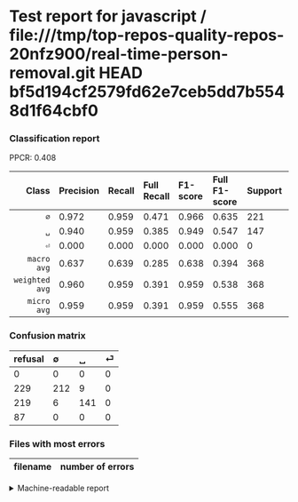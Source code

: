 # Test report for javascript / file:///tmp/top-repos-quality-repos-20nfz900/real-time-person-removal.git HEAD bf5d194cf2579fd62e7ceb5dd7b5548d1f64cbf0

### Classification report

PPCR: 0.408

| Class | Precision | Recall | Full Recall | F1-score | Full F1-score | Support | Full Support | PPCR |
|------:|:----------|:-------|:------------|:---------|:---------|:--------|:-------------|:-----|
| `∅` | 0.972| 0.959| 0.471| 0.966| 0.635| 221| 450| 0.491 |
| `␣` | 0.940| 0.959| 0.385| 0.949| 0.547| 147| 366| 0.402 |
| `⏎` | 0.000| 0.000| 0.000| 0.000| 0.000| 0| 87| 0.000 |
| `macro avg` | 0.637| 0.639| 0.285| 0.638| 0.394| 368| 903| 0.408 |
| `weighted avg` | 0.960| 0.959| 0.391| 0.959| 0.538| 368| 903| 0.408 |
| `micro avg` | 0.959| 0.959| 0.391| 0.959| 0.555| 368| 903| 0.408 |

### Confusion matrix

|refusal|  ∅| ␣| ⏎| 
|:---|:---|:---|:---|
|0 |0 |0 |0 |
|229 |212 |9 |0 |
|219 |6 |141 |0 |
|87 |0 |0 |0 |

### Files with most errors

| filename | number of errors|
|:----:|:-----|

<details>
    <summary>Machine-readable report</summary>
```json
{
  "cl_report": {"macro avg": {"f1-score": 0.6384421281915588, "precision": 0.6374923547400612, "recall": 0.6394865638563118, "support": 368}, "micro avg": {"f1-score": 0.9592391304347826, "precision": 0.9592391304347826, "recall": 0.9592391304347826, "support": 368}, "weighted avg": {"f1-score": 0.9593057193705902, "precision": 0.9595038891104907, "recall": 0.9592391304347826, "support": 368}, "\u2205": {"f1-score": 0.9658314350797267, "precision": 0.9724770642201835, "recall": 0.9592760180995475, "support": 221}, "\u23ce": {"f1-score": 0.0, "precision": 0.0, "recall": 0.0, "support": 0}, "\u2423": {"f1-score": 0.9494949494949495, "precision": 0.94, "recall": 0.9591836734693877, "support": 147}},
  "cl_report_full": {"macro avg": {"f1-score": 0.3937473889430441, "precision": 0.6374923547400612, "recall": 0.28545233758348515, "support": 903}, "micro avg": {"f1-score": 0.5554681353265145, "precision": 0.9592391304347826, "recall": 0.3909191583610188, "support": 903}, "weighted avg": {"f1-score": 0.5378205961560615, "precision": 0.8656197994452741, "recall": 0.3909191583610188, "support": 903}, "\u2205": {"f1-score": 0.6347305389221557, "precision": 0.9724770642201835, "recall": 0.4711111111111111, "support": 450}, "\u23ce": {"f1-score": 0.0, "precision": 0.0, "recall": 0.0, "support": 87}, "\u2423": {"f1-score": 0.5465116279069767, "precision": 0.94, "recall": 0.38524590163934425, "support": 366}},
  "ppcr": 0.40753045404208194
}
```
</details>
